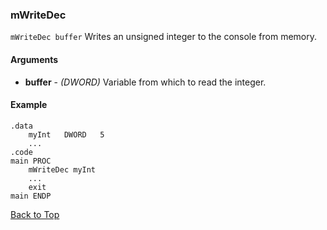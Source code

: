 ### mWriteDec
`mWriteDec buffer`
Writes an unsigned integer to the console from memory.
#### Arguments
+ **buffer** - _(DWORD)_ Variable from which to read the integer.
#### Example
```
.data
    myInt   DWORD   5
    ...
.code
main PROC
    mWriteDec myInt
    ...
    exit
main ENDP
```

[Back to Top](../CustomMacros.md)
